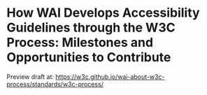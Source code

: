 # How WAI Develops Accessibility Guidelines through the W3C Process: Milestones and Opportunities to Contribute

Preview draft at: https://w3c.github.io/wai-about-w3c-process/standards/w3c-process/
